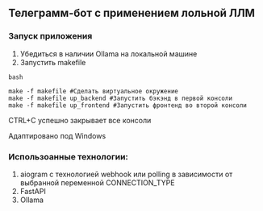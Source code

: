 ## Телеграмм-бот с применением лольной ЛЛМ

### Запуск приложения

1. Убедиться в наличии Ollama на локальной машине
2. Запустить makefile
```
bash

make -f makefile #Сделать виртуальное окружение
make -f makefile up_backend #Запустить бэкэнд в первой консоли
make -f makefile up_frontend #Запустить фронтенд во второй консоли
```
CTRL+C успешно закрывает все консоли

Адаптировано под Windows

### Использоанные технологии:
1. aiogram с технологией webhook или polling в зависимости от выбранной переменной CONNECTION_TYPE
2. FastAPI
3. Ollama
